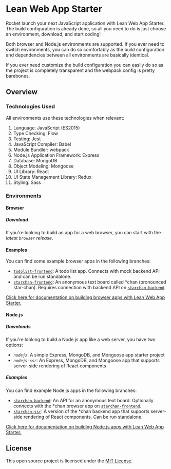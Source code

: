 # Lean Web App Starter
Rocket launch your next JavaScript application with Lean Web App Starter. The build configuration is already done, so all you need to do is just choose an environment, download, and start coding!

Both browser and Node.js environments are supported. If you ever need to switch environments, you can do so comfortably as the build configuration and dependencies between all environments are basically identical.

If you ever need customize the build configuration you can easily do so as the project is completely transparent and the webpack config is pretty barebones.

## Overview
### Technologies Used
All environments use these technologies when relevant:

1. Language: JavaScript (ES2015)
2. Type Checking: Flow
3. Testing: Jest
4. JavaScript Compiler: Babel
5. Module Bundler: webpack
6. Node.js Application Framework: Express
7. Database: MongoDB
8. Object Modeling: Mongoose
9. UI Library: React
10. UI State Management Library: Redux
11. Styling: Sass

### Environments
#### Browser
##### Download
If you're looking to build an app for a web browser, you can start with the *latest `browser` release*.

#### Examples
You can find some example browser apps in the following branches:

- [`todolist-frontend`](https://github.com/IsaacLean/lean-web-app-starter/tree/todolist-frontend): A todo list app. Connects with mock backend API and can be run standalone.
- [`starchan-frontend`](https://github.com/IsaacLean/lean-web-app-starter/tree/starchan-frontend): An anonymous text board called *chan (pronounced star-chan). Requires connection with backend API on [`starchan-backend`](https://github.com/IsaacLean/lean-web-app-starter/tree/starchan-backend).

[Click here for documentation on building browser apps with Lean Web App Starter.](docs/browser/README.md)

#### Node.js
##### Downloads
If you're looking to build a Node.js app like a web server, you have two options:

- *`nodejs`*: A simple Express, MongoDB, and Mongoose app starter project
- *`nodejs-ssr`*: An Express, MongoDB, and Mongoose app that supports server-side rendering of React components

##### Examples
You can find example Node.js apps in the following branches:

- [`starchan-backend`](https://github.com/IsaacLean/lean-web-app-starter/tree/starchan-backend): An API for an anonymous text board. Optionally connects with the *chan browser app on [`starchan-frontend`](https://github.com/IsaacLean/lean-web-app-starter/tree/starchan-frontend).
- [`starchan-ssr`](https://github.com/IsaacLean/lean-web-app-starter/tree/starchan-ssr): A version of the *chan backend app that supports server-side rendering of React components. Can be run standalone.

[Click here for documentation on building Node.js apps with Lean Web App Starter.](docs/nodejs/README.md)

## License
This open source project is licensed under the [MIT License](https://choosealicense.com/licenses/mit).